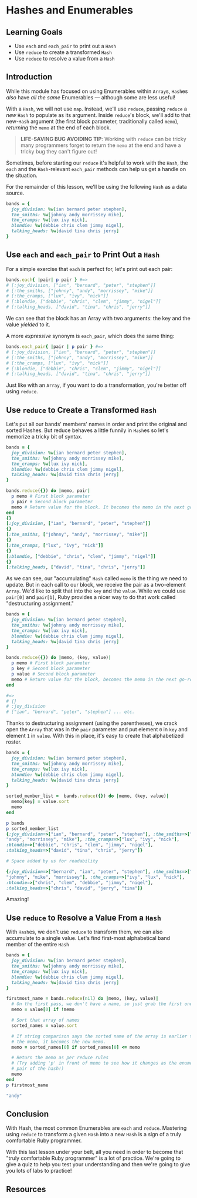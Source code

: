 # Hashes and Enumerables

## Learning Goals

- Use `each` and `each_pair` to print out a `Hash`
- Use `reduce` to create a transformed `Hash`
- Use `reduce` to resolve a value from a `Hash`

## Introduction

While this module has focused on using Enumerables within `Array`s, `Hash`es
_also_ have _all the same_ Enumerables &mdash; although some are less useful!

With a `Hash`, we will not use `map`. Instead, we'll use `reduce`, passing
`reduce` a _new_ `Hash` to populate as its argument. Inside `reduce`'s block,
we'll add to that new-`Hash` argument (the first block parameter, traditionally
called `memo`), _returning_ the `memo` at the end of each block.

> **LIFE-SAVING BUG AVOIDING TIP**: Working with `reduce` can be tricky many
> programmers forget to return the `memo` at the end and have a tricky bug they
> can't figure out!

Sometimes, before starting our `reduce` it's helpful to work with the `Hash`,
the `each` and the `Hash`-relevant `each_pair` methods can help us get a handle
on the situation.

For the remainder of this lesson, we'll be using the following `Hash` as a data
source.

```ruby
bands = {
  joy_division: %w[ian bernard peter stephen],
  the_smiths: %w[johnny andy morrissey mike],
  the_cramps: %w[lux ivy nick],
  blondie: %w[debbie chris clem jimmy nigel],
  talking_heads: %w[david tina chris jerry]
}
```

## Use `each` and `each_pair` to Print Out a `Hash`

For a simple exercise that `each` is perfect for, let's print out each pair:

```ruby
bands.each{ |pair| p pair } #=>
# [:joy_division, ["ian", "bernard", "peter", "stephen"]]
# [:the_smiths, ["johnny", "andy", "morrissey", "mike"]]
# [:the_cramps, ["lux", "ivy", "nick"]]
# [:blondie, ["debbie", "chris", "clem", "jimmy", "nigel"]]
# [:talking_heads, ["david", "tina", "chris", "jerry"]]
```

We can see that the block has an Array with two arguments: the key and the
value _yielded_ to it.

A more _expressive_ synonym is `each_pair`, which does the same thing:

```ruby
bands.each_pair{ |pair | p pair } #=>
# [:joy_division, ["ian", "bernard", "peter", "stephen"]]
# [:the_smiths, ["johnny", "andy", "morrissey", "mike"]]
# [:the_cramps, ["lux", "ivy", "nick"]]
# [:blondie, ["debbie", "chris", "clem", "jimmy", "nigel"]]
# [:talking_heads, ["david", "tina", "chris", "jerry"]]
```

Just like with an `Array`, if you want to do a transformation, you're better
off using `reduce`.

## Use `reduce` to Create a Transformed `Hash`

Let's put all our bands' members' names in order and print the original and
sorted Hashes. But reduce behaves a little funnily in `Hash`es so let's
memorize a tricky bit of syntax.

```ruby
bands = {
  joy_division: %w[ian bernard peter stephen],
  the_smiths: %w[johnny andy morrissey mike],
  the_cramps: %w[lux ivy nick],
  blondie: %w[debbie chris clem jimmy nigel],
  talking_heads: %w[david tina chris jerry]
}

bands.reduce({}) do |memo, pair|
  p memo # First block parameter
  p pair # Second block parameter
  memo # Return value for the block. It becomes the memo in the next go-round
end
{}
[:joy_division, ["ian", "bernard", "peter", "stephen"]]
{}
[:the_smiths, ["johnny", "andy", "morrissey", "mike"]]
{}
[:the_cramps, ["lux", "ivy", "nick"]]
{}
[:blondie, ["debbie", "chris", "clem", "jimmy", "nigel"]]
{}
[:talking_heads, ["david", "tina", "chris", "jerry"]]
```

As we can see, our "accumulating" `Hash` called `memo` is the thing we need to
update. But in each call to our block, we receive the pair as a two-element
`Array`. We'd like to split that into the `key` and the `value`. While we could
use `pair[0]` and `pair[1]`, Ruby provides a nicer way to do that work called
"destructuring assignment."

```ruby
bands = {
  joy_division: %w[ian bernard peter stephen],
  the_smiths: %w[johnny andy morrissey mike],
  the_cramps: %w[lux ivy nick],
  blondie: %w[debbie chris clem jimmy nigel],
  talking_heads: %w[david tina chris jerry]
}

bands.reduce({}) do |memo, (key, value)|
  p memo # First block parameter
  p key # Second block parameter
  p value # Second block parameter
  memo # Return value for the block, becomes the memo in the next go-round
end

#=>
# {}
# :joy_division
# ["ian", "bernard", "peter", "stephen"] ... etc.
```

Thanks to destructuring assignment (using the parentheses), we crack open the
`Array` that was in the `pair` parameter and put element `0` in `key` and
element `1` in `value`. With this in place, it's easy to create that
alphabetized roster.

```ruby
bands = {
  joy_division: %w[ian bernard peter stephen],
  the_smiths: %w[johnny andy morrissey mike],
  the_cramps: %w[lux ivy nick],
  blondie: %w[debbie chris clem jimmy nigel],
  talking_heads: %w[david tina chris jerry]
}

sorted_member_list =  bands.reduce({}) do |memo, (key, value)|
  memo[key] = value.sort
  memo
end

p bands
p sorted_member_list
{:joy_division=>["ian", "bernard", "peter", "stephen"], :the_smiths=>["johnny",
"andy", "morrissey", "mike"], :the_cramps=>["lux", "ivy", "nick"],
:blondie=>["debbie", "chris", "clem", "jimmy", "nigel"],
:talking_heads=>["david", "tina", "chris", "jerry"]}

# Space added by us for readability

{:joy_division=>["bernard", "ian", "peter", "stephen"], :the_smiths=>["andy",
"johnny", "mike", "morrissey"], :the_cramps=>["ivy", "lux", "nick"],
:blondie=>["chris", "clem", "debbie", "jimmy", "nigel"],
:talking_heads=>["chris", "david", "jerry", "tina"]}
```

Amazing!

## Use `reduce` to Resolve a Value From a `Hash`

With `Hash`es, we don't use `reduce` to transform them, we can also accumulate
to a single value. Let's find first-most alphabetical band member of the entire
`Hash`

```ruby
bands = {
  joy_division: %w[ian bernard peter stephen],
  the_smiths: %w[johnny andy morrissey mike],
  the_cramps: %w[lux ivy nick],
  blondie: %w[debbie chris clem jimmy nigel],
  talking_heads: %w[david tina chris jerry]
}

firstmost_name = bands.reduce(nil) do |memo, (key, value)|
  # On the first pass, we don't have a name, so just grab the first one.
  memo = value[0] if !memo

  # Sort that array of names
  sorted_names = value.sort

  # If string comparison says the sorted name of the array is earlier than
  # the memo, it becomes the new memo.
  memo = sorted_names[0] if sorted_names[0] <= memo

  # Return the memo as per reduce rules
  # (Try adding 'p' in front of memo to see how it changes as the enumerate the
  # pair of the hash!)
  memo
end
p firstmost_name

"andy"
```

## Conclusion

With Hash, the most common Enumerables are `each` and `reduce`. Mastering using
`reduce` to transform a given `Hash` into a new `Hash` is a sign of a truly
comfortable Ruby programmer.

With this last lesson under your belt, all you need in order to become that
"truly comfortable Ruby programmer" is a lot of practice. We're going to give a
quiz to help you test your understanding and then we're going to give you
lots of labs to practice!

## Resources
